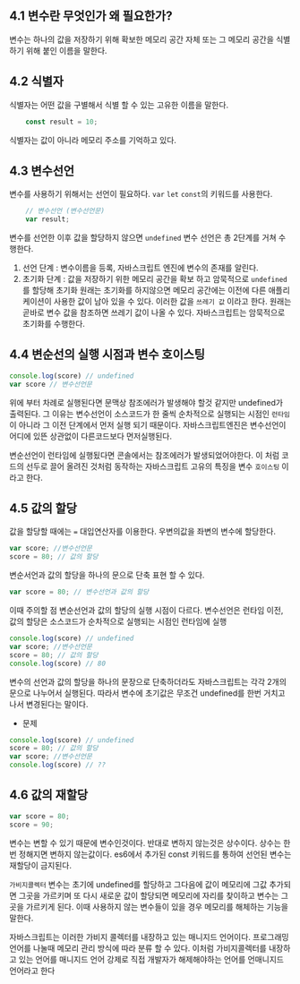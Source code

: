 ## 4.1 변수란 무엇인가 왜 필요한가?

변수는 하나의 값을 저장하기 위해 확보한 메모리 공간 자체 또는 그 메모리 공간을 식별하기 위해 붙인 이름을 말한다.

## 4.2 식별자
식별자는 어떤 값을 구별해서 식별 할 수 있는 고유한 이름을 말한다.

```javascript
    const result = 10;
```
식별자는 값이 아니라 메모리 주소를 기억하고 있다.

## 4.3 변수선언
변수를 사용하기 위해서는 선언이 필요하다.
`var` `let` `const`의 키워드를 사용한다.

```javascript
    // 변수선언 (변수선언문)
    var result;
```

변수를 선언한 이후 값을 할당하지 않으면 `undefined`
변수 선언은 총 2단계를 거쳐 수행한다.
1. 선언 단계 : 변수이름을 등록, 자바스크립트 엔진에 변수의 존재를 알린다.
2. 초기화 단계 : 값을 저장하기 위한 메모리 공간을 확보 하고 암묵적으로 `undefined` 를 할당해 초기화
원래는 초기화를 하지않으면 메모리 공간에는 이전에 다른 애플리케이션이 사용한 값이 남아 있을 수 있다.
이러한 값을 `쓰레기 값` 이라고 한다. 원래는 곧바로 변수 값을 참조하면 쓰레기 값이 나올 수 있다.
자바스크립트는 암묵적으로 초기화를 수행한다.

## 4.4 변순선의 실행 시점과 변수 호이스팅

```javascript
console.log(score) // undefined
var score // 변수선언문
```

위에 부터 차례로 실행된다면 문맥상 참조에러가 발생해야 할것 같지만 undefined가 출력된다.
그 이유는 변수선언이 소스코드가 한 줄씩 순차적으로 실행되는 시점인 `런타임` 이 아니라 그 이전 단계에서 먼저 실행 되기 때문이다.
자바스크립트엔진은 변수선언이 어디에 있뜬 상관없이 다른코드보다 먼저실행된다.

변순선언이 런타임에 실행됬다면 콘솔에서는 참조에러가 발생되었어야한다.
이 처럼 코드의 선두로 끌어 올려진 것처럼 동작하는 자바스크립트 고유의 특징을 변수 `호이스팅` 이라고 한다.

## 4.5 값의 할당
값을 할당할 때에는 `=` 대입연산자를 이용한다.
우변의값을 좌변의 변수에 할당한다.
```javascript
var score; //변수선언문
score = 80; // 값의 할당
```

변순서언과 값의 할당을 하나의 문으로 단축 표현 할 수 있다.
```javascript
var score = 80; // 변수선언과 값의 할당
```

이때 주의할 점 변순선언과 값의 할당의 실행 시점이 다르다.
변수선언은 런타임 이전, 값의 할당은 소스코드가 순차적으로 실행되는 시점인 런타임에 실행

```javascript
console.log(score) // undefined
var score; //변수선언문
score = 80; // 값의 할당
console.log(score) // 80
```

변수의 선언과 값의 할당을 하나의 문장으로 단축하더라도 자바스크립트는 각각 2개의 문으로 나누어서 실행된다.
따라서 변수에 초기값은 무조건 undefined를 한번 거치고 나서 변경된다는 말이다.

* 문제
```javascript
console.log(score) // undefined
score = 80; // 값의 할당
var score; //변수선언문
console.log(score) // ??
```

## 4.6 값의 재할당
```javascript
var score = 80;
score = 90;
```
변수는 변할 수 있기 때문에 변수인것이다.
반대로 변하지 않는것은 상수이다.
상수는 한번 정해지면 변하지 않는값이다.
es6에서 추가된 const 키워드를 통하여 선언된 변수는 재할당이 금지된다.

`가비지콜렉터`
변수는 초기에 undefined를 할당하고 그다음에 값이 메모리에 그값 추가되면 그곳을 가르키며 또 다시
새로운 값이 할당되면 메모리에 자리를 찾이하고 변수는 그곳을 가르키게 된다.
이때 사용하지 않는 변수들이 있을 경우 메모리를 해체하는 기능을 말한다.

자바스크립트는 이러한 가비지 콜렉터를 내장하고 있는 매니지드 언어이다.
프로그래밍언어를 나눌때 메모리 관리 방식에 따라 분류 할 수 있다.
이처럼 가비지콜렉터를 내장하고 있는 언어를 매니지드 언어
강제로 직접 개발자가 해제해야하는 언어를 언매니지드 언어라고 한다


